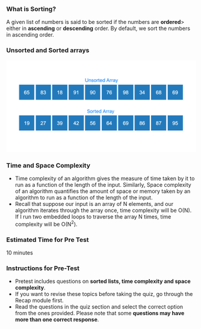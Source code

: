 ### What is Sorting?

A given list of numbers is said to be sorted if the numbers are **ordered**> either in **ascending** or **descending** order. By default, we sort the numbers in ascending order.
### Unsorted and Sorted arrays
<img src="images/sorted_vs_unsorted.png"/>

### Time and Space Complexity
   - Time complexity of an algorithm gives the measure of time taken by it to run as a function of the length of the input. Similarly, Space complexity of an algorithm quantifies the amount of space or memory taken by an algorithm to run as a function of the length of the input.
   - Recall that suppose our input is an array of N elements, and our algorithm iterates through the array once, time complexity will be O(N). If I run two embedded loops to traverse the array N times, time complexity will be O(N<sup>2</sup>).


### Estimated Time for Pre Test
10 minutes

### Instructions for Pre-Test
   - Pretest includes questions on **sorted lists, time complexity and space complexity**.
   - If you want to revise these topics before taking the quiz, go through the Recap module first.
   - Read the questions in the quiz section and select the correct option from the ones provided. Please note that some **questions may have more than one correct response**.



